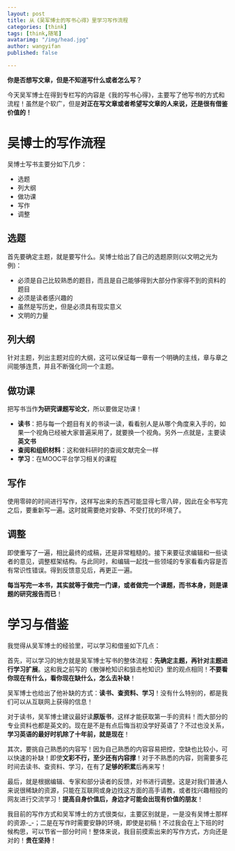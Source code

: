 ```yaml
---
layout: post
title: 从《吴军博士的写书心得》里学习写作流程
categories: [think]
tags: [think,随笔]
avatarimg: "/img/head.jpg"
author: wangyifan
published: false

---
```


**你是否想写文章，但是不知道写什么或者怎么写？**

今天吴军博士在得到专栏写的内容是《我的写书心得》，主要写了他写书的方式和流程！虽然是个软广，但是**对正在写文章或者希望写文章的人来说，还是很有借鉴价值的！**

# 吴博士的写作流程

吴博士写书主要分如下几步：

- 选题
- 列大纲
- 做功课
- 写作
- 调整

## 选题

首先要确定主题，就是要写什么。吴博士给出了自己的选题原则(以文明之光为例)：

- 必须是自己比较熟悉的题目，而且是自己能够得到大部分作家得不到的资料的题目
- 必须是读者感兴趣的
- 虽然是写历史，但是必须具有现实意义
- 文明的力量

## 列大纲

针对主题，列出主题对应的大纲，这可以保证每一章有一个明确的主线，章与章之间能够连贯，并且不断强化同一个主题。

## 做功课

把写书当作**为研究课题写论文**，所以要做足功课！

- **读书**：把与每一个题目有关的书读一读，看看别人是从哪个角度来入手的，如果一个视角已经被大家普遍采用了，就要换一个视角。另外一点就是，主要读**英文书**
- **查阅和组织材料**：这和做科研时的查阅文献完全一样
- **学习**：在MOOC平台学习相关的课程

## 写作

使用零碎的时间进行写作，这样写出来的东西可能显得七零八碎，因此在全书写完之后，要重新写一遍。这时就需要绝对安静、不受打扰的环境了。

## 调整

即使重写了一遍，相比最终的成稿，还是非常粗糙的。接下来要征求编辑和一些读者的意见，调整框架结构。与此同时，和编辑一起找一些领域的专家看看内容是否有常识性错误。得到反馈意见后，再更正一遍。

**每当写完一本书，其实就等于做完一门课，或者做完一个课题，而书本身，则是课题的研究报告而已**！

# 学习与借鉴

我觉得从吴军博士的经验里，可以学习和借鉴如下几点：

首先，可以学习的地方就是吴军博士写书的整体流程：**先确定主题，再针对主题进行学习扩展**。这和我之前写的《散弹枪知识和狙击枪知识》里的观点相同！**不要看你现在有什么，看你现在缺什么，怎么去补缺**！

吴军博士也给出了他补缺的方式：**读书、查资料、学习**！没有什么特别的，都是我们可以从互联网上获得的信息！

对于读书，吴军博士建议最好读**原版书**，这样才能获取第一手的资料！而大部分的专业资料也都是英文的。现在是不是有点后悔当初没学好英语了？不过也没关系，**学习英语的最好时机除了十年前，就是现在**！

其次，要挑自己熟悉的内容写！因为自己熟悉的内容容易把控，空缺也比较小，可以快速的补缺！即使**文彩不行，至少还有内容撑**！对于不熟悉的内容，则需要多花时间去读书、查资料、学习，在有了**足够的积累**后再来写！

最后，就是根据编辑、专家和部分读者的反馈，对书进行调整。这是对我们普通人来说很稀缺的资源，只能在互联网或身边找这方面的高手请教，或者找兴趣相投的网友进行交流学习！**提高自身价值后，身边才可能会出现有价值的朋友**！

我目前的写作方式和吴军博士的方式很类似，主要区别就是，一是没有吴博士那样的资源-\_-；二是在写作时需要安静的环境，即使是初稿！不过我会在上下班的时候构思，可以节省一部分时间！整体来说，我目前摸索出来的写作方式，方向还是对的！**贵在坚持**！
